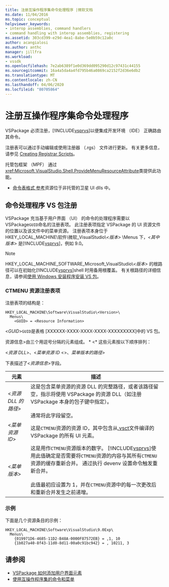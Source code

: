 ```yaml
---
title: 注册互操作程序集命令处理程序 |微软文档
ms.date: 11/04/2016
ms.topic: conceptual
helpviewer_keywords:
- interop assemblies, command handlers
- command handling with interop assemblies, registering
ms.assetid: 303cd399-e29d-4ea1-8abe-5e0b59c12a0c
author: acangialosi
ms.author: anthc
manager: jillfra
ms.workload:
- vssdk
ms.openlocfilehash: 7e2ab6389f1e0d369dd095290d12c97431c44155
ms.sourcegitcommit: 16a4a5da4a4fd795b46a0869ca2152f2d36e6db2
ms.translationtype: MT
ms.contentlocale: zh-CN
ms.lasthandoff: 04/06/2020
ms.locfileid: "80705864"
---
```

# <a name="registering-interop-assembly-command-handlers"></a>注册互操作程序集命令处理程序
VSPackage 必须注册，[!INCLUDE[vsprvs](../../code-quality/includes/vsprvs_md.md)]以便集成开发环境 （IDE） 正确路由其命令。

 注册表可以通过手动编辑或使用注册器 （.rgs） 文件进行更新。 有关更多信息，请参见 [Creating Registrar Scripts](/cpp/atl/creating-registrar-scripts)。

 托管包框架 （MPF） 通过<xref:Microsoft.VisualStudio.Shell.ProvideMenuResourceAttribute>类提供此功能。

- [命令表格式 参考](https://msdn.microsoft.com/library/09e9c6ef-9863-48de-9483-d45b7b7c798f)资源位于非托管的卫星 UI dlls 中。

## <a name="command-handler-registration-of-a-vspackage"></a>命令处理程序 VS 包注册
 VSPackage 充当基于用户界面 （UI） 的命令的处理程序需要以 VSPackage`GUID`命名的注册表项。 此注册表项指定 VSPackage 的 UI 资源文件的位置以及该文件中的菜单资源。 注册表项本身位于HKEY_LOCAL_MACHINE\软件\微软_VisualStudio\\*\<版本>* \Menus 下，*\<其中版本>* 是[!INCLUDE[vsprvs](../../code-quality/includes/vsprvs_md.md)]，例如 9.0。

> [!NOTE]
> HKEY_LOCAL_MACHINE_SOFTWARE_Microsoft_VisualStudio\\*\<版本>* 的根路径可以在初始化[!INCLUDE[vsprvs](../../code-quality/includes/vsprvs_md.md)]shell 时用备用根覆盖。 有关根路径的详细信息，请参阅[使用 Windows 安装程序安装 VS 包](../../extensibility/internals/installing-vspackages-with-windows-installer.md)。

### <a name="the-ctmenu-resource-registry-entry"></a>CTMENU 资源注册表项
 注册表项的结构是：

```
HKEY_LOCAL_MACHINE\Software\VisualStudio\<Version>\
  Menus\
    <GUID> = <Resource Information>
```

 \<*GUID*>`GUID`是表格 [XXXXXX-XXXX-XXXX-XXXX-XXXXXXXXX]中的 VS 包。

 资源信息>由三个用逗号分隔的元素组成。 * \<* 这些元素按以下顺序排列：

 \<*资源 DLL*>、\<*菜单资源 ID* \<>、*菜单版本的路径*>

 下表描述了\<*资源信息*>字段。

| 元素 | 描述 |
|---------------------------| - |
| \<*资源 DLL 的路径*> | 这是包含菜单资源的资源 DLL 的完整路径，或者该路径留空，指示将使用 VSPackage 的资源 DLL（如注册 VSPackage 本身的包子键中指定）。<br /><br /> 通常将此字段留空。 |
| \<*菜单资源 ID*> | 这是`CTMENU`资源的资源 ID，其中包含从[.vsct](../../extensibility/internals/visual-studio-command-table-dot-vsct-files.md)文件编译的 VSPackage 的所有 UI 元素。 |
| \<*菜单版本*> | 这是用作`CTMENU`资源版本的数字。 [!INCLUDE[vsprvs](../../code-quality/includes/vsprvs_md.md)]使用此值确定是否需要将`CTMENU`资源的内容与其所有`CTMENU`资源的缓存重新合并。 通过执行 devenv 设置命令触发重新合并。<br /><br /> 此值最初应设置为 1，并在`CTMENU`资源中的每一次更改后和重新合并发生之前递增。 |

### <a name="example"></a>示例
 下面是几个资源条目的示例：

```
HKEY_LOCAL_MACHINE\Software\VisualStudio\9.0Exp\
  Menus\
    {019971D6-4685-11D2-B48A-0000F87572EB} = ,1, 10
    {1b027a40-8f43-11d0-8d11-00a0c91bc942} = , 10211, 3
```

## <a name="see-also"></a>请参阅
- [VSPackage 如何添加用户界面元素](../../extensibility/internals/how-vspackages-add-user-interface-elements.md)
- [使用互操作程序集的命令和菜单](../../extensibility/internals/commands-and-menus-that-use-interop-assemblies.md)
